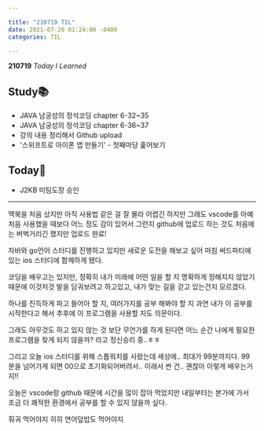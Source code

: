 ```yaml
---

title: "210719 TIL"
date: 2021-07-20 01:24:00 -0400
categories: TIL

---
```


**210719** _Today I Learned_

## Study📚

  * JAVA 남궁성의 정석코딩 chapter 6-32~35
  * JAVA 남궁성의 정석코딩 chapter 6-36~37
  * 강의 내용 정리해서 Github upload
  * '스위프트로 아이폰 앱 만들기' - 첫째마당 훑어보기

## Today🍓

  * J2KB 미팅도장 승인


---

맥북을 처음 샀지만 아직 사용법 같은 걸 잘 몰라 어렵긴 하지만
그래도 vscode를 아예 처음 사용했을 때보다 어느 정도 감이 있어서 그런지
github에 업로드 하는 것도 처음에는 버벅거리긴 했지만 업로드 완료!

자바와 go언어 스터디를 진행하고 있지만 새로운 도전을 해보고 싶어 마침 써드파티에 있는 ios 스터디에 함께하게 됐다.

코딩을 배우고는 있지만, 정확히 내가 미래에 어떤 일을 할 지 명확하게 정해지지 않았기 때문에
이것저것 발을 담궈보려고 하고있고, 내가 맞는 길을 걷고 있는건지 모르겠다.

하나를 진득하게 파고 들어아 할 지, 여러가지를 공부 해봐야 할 지
과연 내가 이 공부를 시작한다고 해서 추후에 이 프로그램을 사용할 지도 의문이다.

그래도 아무것도 하고 있지 않는 것 보단 무언가를 하게 된다면 어느 순간 나에게 필요한 프로그램을
찾게 되지 않을까? 라고 정신승리 중..ㅎㅎ


그리고 오늘 ios 스터디를 위해 스톱워치를 사왔는데 세상에..
최대가 99분까지다. 99분을 넘어가게 되면 00으로 초기화되어버려서..
이래서 싼 건.. 괜찮아 이렇게 배우는거지!!

오늘은 vscode랑 github 때문에 시간을 많이 잡아 먹었지만
내일부터는 본가에 가서 조금 더 쾌적한 환경에서 공부를 할 수 있지 않을까 싶다.

훠궈 먹어야지 히히 연어덮밥도 먹어야지
